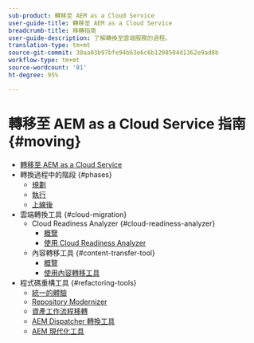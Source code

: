```yaml
---
sub-product: 轉移至 AEM as a Cloud Service
user-guide-title: 轉移至 AEM as a Cloud Service
breadcrumb-title: 移轉指南
user-guide-description: 了解轉換至雲端服務的過程。
translation-type: tm+mt
source-git-commit: 30aa03b97bfe94b63e6c6b1208504d1362e9ad8b
workflow-type: tm+mt
source-wordcount: '81'
ht-degree: 95%

---
```



# 轉移至 AEM as a Cloud Service 指南 {#moving}

+ [轉移至 AEM as a Cloud Service](/help/move-to-cloud-service/home.md)
+ 轉換過程中的階段 {#phases}
   + [規劃](/help/move-to-cloud-service/planning.md)
   + [執行](/help/move-to-cloud-service/execution.md)
   + [上線後](/help/move-to-cloud-service/post-go-live.md)
+ 雲端轉換工具 {#cloud-migration}
   + Cloud Readiness Analyzer {#cloud-readiness-analyzer}
      + [概覽](/help/move-to-cloud-service/cloud-readiness-analyzer/overview-cloud-readiness-analyzer.md)
      + [使用 Cloud Readiness Analyzer](/help/move-to-cloud-service/cloud-readiness-analyzer/using-cloud-readiness-analyzer.md)
   + 內容轉移工具 {#content-transfer-tool}
      + [概覽](/help/move-to-cloud-service/content-transfer-tool/overview-content-transfer-tool.md)
      + [使用內容轉移工具](/help/move-to-cloud-service/content-transfer-tool/using-content-transfer-tool.md)
+ 程式碼重構工具 {#refactoring-tools}
   + [統一的體驗](/help/move-to-cloud-service/unified-experience.md)
   + [Repository Modernizer](/help/move-to-cloud-service/refactoring-tools/repo-modernizer.md)
   + [資產工作流程移轉](/help/move-to-cloud-service/moving-to-aem-assets/asset-workflow-migration-tool.md)
   + [AEM Dispatcher 轉換工具](/help/move-to-cloud-service/refactoring-tools/dispatcher-transformation-utility-tools.md)
   + [AEM 現代化工具](/help/move-to-cloud-service/refactoring-tools/aem-modernization-tools.md)
